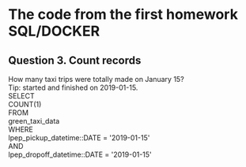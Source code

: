 # The code from the first homework SQL/DOCKER 

## **Question 3. Count records**
How many taxi trips were totally made on January 15? 
\
Tip: started and finished on 2019-01-15. 
\
SELECT \
	COUNT(1) \
FROM \
	green_taxi_data \
WHERE \
	lpep_pickup_datetime::DATE = '2019-01-15' \
	AND \
	lpep_dropoff_datetime::DATE = '2019-01-15' 
